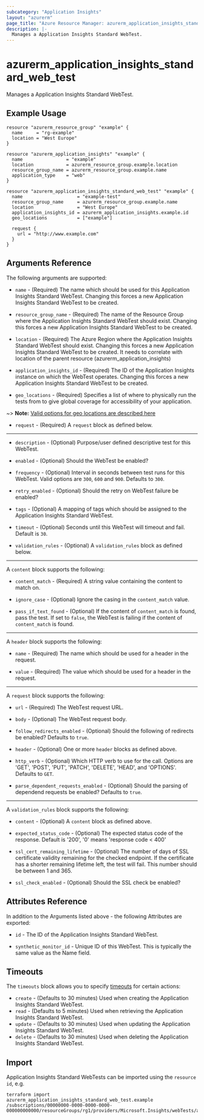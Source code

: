```yaml
---
subcategory: "Application Insights"
layout: "azurerm"
page_title: "Azure Resource Manager: azurerm_application_insights_standard_web_test"
description: |-
  Manages a Application Insights Standard WebTest.
---
```


# azurerm_application_insights_standard_web_test

Manages a Application Insights Standard WebTest.

## Example Usage

```hcl
resource "azurerm_resource_group" "example" {
  name     = "rg-example"
  location = "West Europe"
}

resource "azurerm_application_insights" "example" {
  name                = "example"
  location            = azurerm_resource_group.example.location
  resource_group_name = azurerm_resource_group.example.name
  application_type    = "web"
}

resource "azurerm_application_insights_standard_web_test" "example" {
  name                    = "example-test"
  resource_group_name     = azurerm_resource_group.example.name
  location                = "West Europe"
  application_insights_id = azurerm_application_insights.example.id
  geo_locations           = ["example"]

  request {
    url = "http://www.example.com"
  }
}
```

## Arguments Reference

The following arguments are supported:

* `name` - (Required) The name which should be used for this Application Insights Standard WebTest. Changing this forces a new Application Insights Standard WebTest to be created.

* `resource_group_name` - (Required) The name of the Resource Group where the Application Insights Standard WebTest should exist. Changing this forces a new Application Insights Standard WebTest to be created.

* `location` - (Required) The Azure Region where the Application Insights Standard WebTest should exist. Changing this forces a new Application Insights Standard WebTest to be created. It needs to correlate with location of the parent resource (azurerm_application_insights)

* `application_insights_id` - (Required) The ID of the Application Insights instance on which the WebTest operates. Changing this forces a new Application Insights Standard WebTest to be created.

* `geo_locations` - (Required) Specifies a list of where to physically run the tests from to give global coverage for accessibility of your application.

~> **Note:** [Valid options for geo locations are described here](https://docs.microsoft.com/azure/azure-monitor/app/monitor-web-app-availability#location-population-tags)

* `request` - (Required) A `request` block as defined below.


---

* `description` - (Optional) Purpose/user defined descriptive test for this WebTest.

* `enabled` - (Optional) Should the WebTest be enabled?

* `frequency` - (Optional) Interval in seconds between test runs for this WebTest. Valid options are `300`, `600` and `900`. Defaults to `300`.

* `retry_enabled` - (Optional) Should the retry on WebTest failure be enabled?

* `tags` - (Optional) A mapping of tags which should be assigned to the Application Insights Standard WebTest.

* `timeout` - (Optional) Seconds until this WebTest will timeout and fail. Default is `30`.

* `validation_rules` - (Optional) A `validation_rules` block as defined below.

---

A `content` block supports the following:

* `content_match` - (Required) A string value containing the content to match on.

* `ignore_case` - (Optional) Ignore the casing in the `content_match` value.

* `pass_if_text_found` - (Optional) If the content of `content_match` is found, pass the test. If set to `false`, the WebTest is failing if the content of `content_match` is found.

---

A `header` block supports the following:

* `name` - (Required) The name which should be used for a header in the request.

* `value` - (Required) The value which should be used for a header in the request.

---

A `request` block supports the following:

* `url` - (Required) The WebTest request URL.

* `body` - (Optional) The WebTest request body.

* `follow_redirects_enabled` - (Optional) Should the following of redirects be enabled? Defaults to `true`.

* `header` - (Optional) One or more `header` blocks as defined above.

* `http_verb` - (Optional) Which HTTP verb to use for the call. Options are 'GET', 'POST', 'PUT', 'PATCH', 'DELETE', 'HEAD', and 'OPTIONS'. Defaults to `GET`.

* `parse_dependent_requests_enabled` - (Optional) Should the parsing of dependend requests be enabled? Defaults to `true`.

---

A `validation_rules` block supports the following:

* `content` - (Optional) A `content` block as defined above.

* `expected_status_code` - (Optional) The expected status code of the response. Default is '200', '0' means 'response code < 400'

* `ssl_cert_remaining_lifetime` - (Optional) The number of days of SSL certificate validity remaining for the checked endpoint. If the certificate has a shorter remaining lifetime left, the test will fail. This number should be between 1 and 365.

* `ssl_check_enabled` - (Optional) Should the SSL check be enabled?

## Attributes Reference

In addition to the Arguments listed above - the following Attributes are exported: 

* `id` - The ID of the Application Insights Standard WebTest.

* `synthetic_monitor_id` - Unique ID of this WebTest. This is typically the same value as the Name field.

## Timeouts

The `timeouts` block allows you to specify [timeouts](https://www.terraform.io/language/resources/syntax#operation-timeouts) for certain actions:

* `create` - (Defaults to 30 minutes) Used when creating the Application Insights Standard WebTest.
* `read` - (Defaults to 5 minutes) Used when retrieving the Application Insights Standard WebTest.
* `update` - (Defaults to 30 minutes) Used when updating the Application Insights Standard WebTest.
* `delete` - (Defaults to 30 minutes) Used when deleting the Application Insights Standard WebTest.

## Import

Application Insights Standard WebTests can be imported using the `resource id`, e.g.

```shell
terraform import azurerm_application_insights_standard_web_test.example /subscriptions/00000000-0000-0000-0000-000000000000/resourceGroups/rg1/providers/Microsoft.Insights/webTests/appinsightswebtest
```
